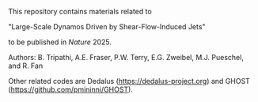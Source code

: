 This repository contains materials related to

"Large-Scale Dynamos Driven by Shear-Flow-Induced Jets"

to be published in _Nature_ 2025.

Authors: B. Tripathi, A.E. Fraser, P.W. Terry, E.G. Zweibel, M.J. Pueschel, and R. Fan

Other related codes are Dedalus (https://dedalus-project.org) and GHOST (https://github.com/pmininni/GHOST).
